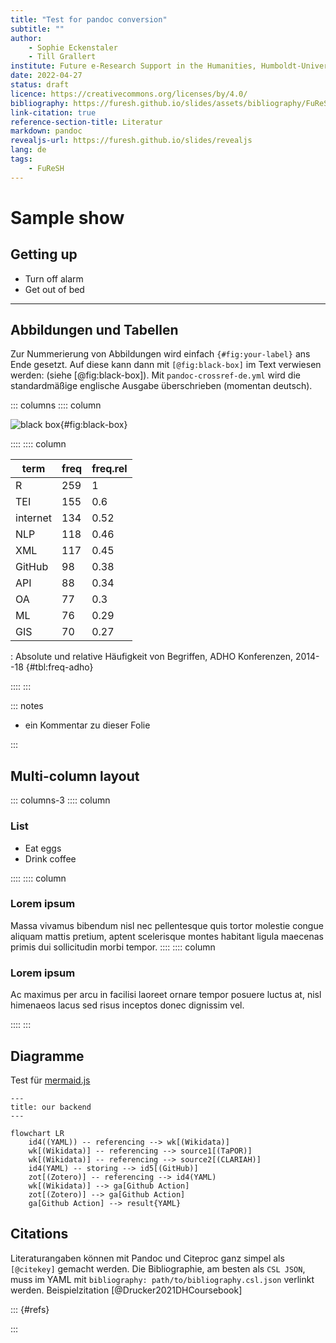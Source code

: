 ```yaml
---
title: "Test for pandoc conversion"
subtitle: ""
author:
    - Sophie Eckenstaler 
    - Till Grallert
institute: Future e-Research Support in the Humanities, Humboldt-Universität zu Berlin
date: 2022-04-27 
status: draft
licence: https://creativecommons.org/licenses/by/4.0/
bibliography: https://furesh.github.io/slides/assets/bibliography/FuReSH.csl.json
link-citation: true
reference-section-title: Literatur
markdown: pandoc
revealjs-url: https://furesh.github.io/slides/revealjs
lang: de
tags:
    - FuReSH
---
```


# Sample show
## Getting up

- Turn off alarm
- Get out of bed

------------------

## Abbildungen und Tabellen

Zur Nummerierung von Abbildungen wird einfach `{#fig:your-label}` ans Ende gesetzt. Auf diese kann dann mit `[@fig:black-box]` im Text verwiesen werden: (siehe [@fig:black-box]). Mit `pandoc-crossref-de.yml` wird die standardmäßige englische Ausgabe überschrieben (momentan deutsch).

::: columns
:::: column

![black box](https://furesh.github.io/slides/assets/images/blackbox/rId22.png){#fig:black-box}

::::
:::: column

|         term        | freq | freq.rel |
| ------------------- | ---- | -------- |
| R                   |  259 |        1 |
| TEI                 |  155 |      0.6 |
| internet            |  134 |     0.52 |
| NLP                 |  118 |     0.46 |
| XML                 |  117 |     0.45 |
| GitHub              |   98 |     0.38 |
| API                 |   88 |     0.34 |
| OA                  |   77 |      0.3 |
| ML                  |   76 |     0.29 |
| GIS                 |   70 |     0.27 |

: Absolute und relative Häufigkeit von Begriffen, ADHO Konferenzen, 2014--18 {#tbl:freq-adho}

::::
:::

::: notes

- ein Kommentar zu dieser Folie

:::

## Multi-column layout

::: columns-3
:::: column

### List

- Eat eggs
- Drink coffee

::::
:::: column

### Lorem ipsum

Massa vivamus bibendum nisl nec pellentesque quis tortor molestie congue aliquam mattis pretium, aptent scelerisque montes habitant ligula maecenas primis dui sollicitudin morbi tempor.
::::
:::: column

### Lorem ipsum

Ac maximus per arcu in facilisi laoreet ornare tempor posuere luctus at, nisl himenaeos lacus sed risus inceptos donec dignissim vel.

::::
:::

## Diagramme

Test für [mermaid.js](https://mermaid.js.org)

```mermaid
---
title: our backend
---

flowchart LR
    id4((YAML)) -- referencing --> wk[(Wikidata)]
    wk[(Wikidata)] -- referencing --> source1[(TaPOR)]
    wk[(Wikidata)] -- referencing --> source2[(CLARIAH)]
    id4(YAML) -- storing --> id5[(GitHub)]
    zot[(Zotero)] -- referencing --> id4(YAML)
    wk[(Wikidata)] --> ga[Github Action]
    zot[(Zotero)] --> ga[Github Action]
    ga[Github Action] --> result{YAML}
```

## Citations


Literaturangaben können mit Pandoc und Citeproc ganz simpel als `[@citekey]` gemacht werden. Die Bibliographie, am besten als `CSL JSON`, muss im YAML mit `bibliography: path/to/bibliography.csl.json` verlinkt werden. Beispielzitation [@Drucker2021DHCoursebook]

::: {#refs}

:::

